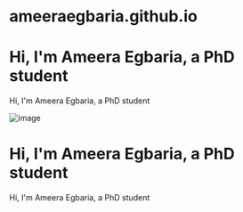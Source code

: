 # ameeraegbaria.github.io
# Hi, I'm Ameera Egbaria, a PhD student 
Hi, I'm Ameera Egbaria, a PhD student 

![image](https://github.com/user-attachments/assets/0e67590a-6d04-4d13-bb5f-15d790384e60)
# Hi, I'm Ameera Egbaria, a PhD student 
Hi, I'm Ameera Egbaria, a PhD student 
